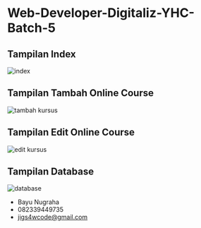 # Web-Developer-Digitaliz-YHC-Batch-5

## Tampilan Index
![index](https://github.com/bayunimous/Web-Developer-Digitaliz-YHC-Batch-5/assets/50519239/4ca429d6-4fb8-4c7d-9b63-a561808f1077)

## Tampilan Tambah Online Course
![tambah kursus](https://github.com/bayunimous/Web-Developer-Digitaliz-YHC-Batch-5/assets/50519239/9c62f3b0-3d55-49dd-8a23-65b0992fd5d5)

## Tampilan Edit Online Course
![edit kursus](https://github.com/bayunimous/Web-Developer-Digitaliz-YHC-Batch-5/assets/50519239/c3fc25cf-53c1-4bf6-ac39-698ea42f061e)

## Tampilan Database
![database](https://github.com/bayunimous/Web-Developer-Digitaliz-YHC-Batch-5/assets/50519239/c1374578-b08c-422e-bf45-9db50c2aeb48)

- Bayu Nugraha
- 082339449735
- jigs4wcode@gmail.com
